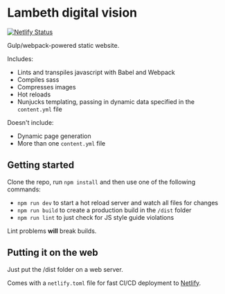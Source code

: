 # Lambeth digital vision

[![Netlify Status](https://api.netlify.com/api/v1/badges/39104665-bb65-4bad-8c90-5bbf2cddd788/deploy-status)](https://app.netlify.com/sites/lambeth-digital-vision/deploys)

Gulp/webpack-powered static website.

Includes:

- Lints and transpiles javascript with Babel and Webpack
- Compiles sass
- Compresses images
- Hot reloads
- Nunjucks templating, passing in dynamic data specified in the `content.yml` file

Doesn't include:

- Dynamic page generation
- More than one `content.yml` file

## Getting started

Clone the repo, run `npm install` and then use one of the following commands:

- `npm run dev` to start a hot reload server and watch all files for changes
- `npm run build` to create a production build in the `/dist` folder
- `npm run lint` to just check for JS style guide violations

Lint problems **will** break builds.

## Putting it on the web

Just put the /dist folder on a web server.

Comes with a `netlify.toml` file for fast CI/CD deployment to [Netlify](http://netlify.com).
